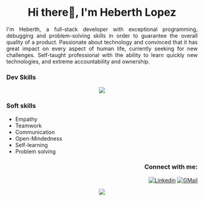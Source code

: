 <h1 align="center">Hi there👋, I'm Heberth Lopez</h1>

<p align= "justify">   I'm Heberth, a full-stack developer with exceptional programming, debugging and problem-solving skills
   in order to guarantee the overall quality of a product. Passionate about technology and convinced that it has great impact on every aspect of human life, currently seeking for new challenges. Self-taught professional with the ability to learn quickly new technologies, and extreme accountability and ownership. </p>

### Dev Skills

<p align="center">
  <a href="https://skillicons.dev">
    <img src="https://skillicons.dev/icons?i=ruby,rails,regex,mysql,postgresql,aws,git,github,javascript,typescript,react,webpack,vite,next,html,css,sass,bootstrap,tailwind,figma,emotion,vscode,babel,wordpress,&perline=12" />
  </a>
</p>


### Soft skills

   - Empathy
   - Teamwork
   - Communication
   - Open-Mindedness
   - Self-learning
   - Problem solving
   
<h3 align="right">Connect with me:</h3>
<p align="right">
<a href="https://www.linkedin.com/in/heblopez/" target="blank"><img src="https://raw.githubusercontent.com/klaasnicolaas/ColoredBadges/master/svg/social/linkedin.svg" alt="Linkedin"></a>

</a>  
<a href="mailto:heberth.lopez.19@gmail.com" target="_blank">
<img src="https://raw.githubusercontent.com/klaasnicolaas/ColoredBadges/prod/svg/social/gmail.svg" alt="GMail">
</a></p>

<div align="center">
<a href="https://github.com/heblopez/">
  <img src="https://github-readme-stats.vercel.app/api/top-langs/?username=heblopez&langs_count=8&card_width=400&bg_color=fff" />
</a>
<div>

<!--
**heblopez/heblopez** is a ✨ _special_ ✨ repository because its `README.md` (this file) appears on your GitHub profile. (PENDING)

Here are some ideas to get you started:

- 🔭 I’m currently working on ...
- 🌱 I’m currently learning ...
- 👯 I’m looking to collaborate on ...
- 🤔 I’m looking for help with ...
- 💬 Ask me about ...
- 📫 How to reach me: heberth.lopez.19@gmail.com
- ⚡ Fun fact: ...
-->
